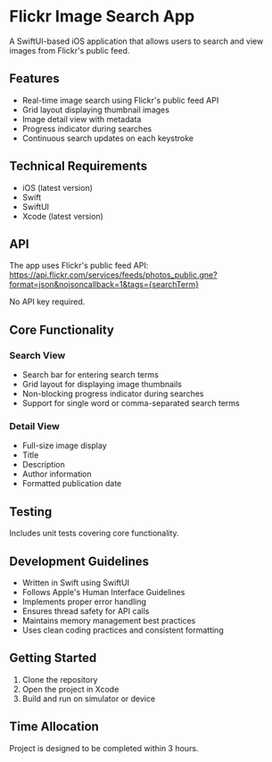 # Flickr Image Search App

A SwiftUI-based iOS application that allows users to search and view images from Flickr's public feed.

## Features

- Real-time image search using Flickr's public feed API
- Grid layout displaying thumbnail images
- Image detail view with metadata
- Progress indicator during searches
- Continuous search updates on each keystroke

## Technical Requirements

- iOS (latest version)
- Swift
- SwiftUI
- Xcode (latest version)

## API

The app uses Flickr's public feed API: https://api.flickr.com/services/feeds/photos_public.gne?format=json&nojsoncallback=1&tags={searchTerm}

No API key required.

## Core Functionality

### Search View
- Search bar for entering search terms
- Grid layout for displaying image thumbnails
- Non-blocking progress indicator during searches
- Support for single word or comma-separated search terms

### Detail View
- Full-size image display
- Title
- Description
- Author information
- Formatted publication date

## Testing

Includes unit tests covering core functionality.

## Development Guidelines

- Written in Swift using SwiftUI
- Follows Apple's Human Interface Guidelines
- Implements proper error handling
- Ensures thread safety for API calls
- Maintains memory management best practices
- Uses clean coding practices and consistent formatting

## Getting Started

1. Clone the repository
2. Open the project in Xcode
3. Build and run on simulator or device

## Time Allocation

Project is designed to be completed within 3 hours.

